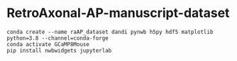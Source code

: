 # RetroAxonal-AP-manuscript-dataset

```
conda create --name raAP_dataset dandi pynwb h5py hdf5 matplotlib python=3.8 --channel=conda-forge
conda activate GCaMP8Mouse
pip install nwbwidgets jupyterlab
```

